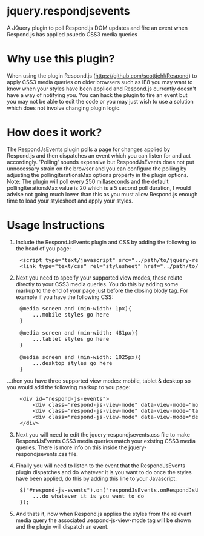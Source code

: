 # jquery.respondjsevents
A JQuery plugin to poll Respond.js DOM updates and fire an event when Respond.js has applied psuedo CSS3 media queries

Why use this plugin?
======

When using the plugin Respond.js (https://github.com/scottjehl/Respond) to apply CSS3 media queries on older browsers such as IE8 you may want to know when your styles have been applied and Respond.js currently doesn't have a way of notifying you. You can hack the plugin to fire an event but you may not be able to edit the code or you may just wish to use a solution which does not involve changing plugin logic.

How does it work?
======

The RespondJsEvents plugin polls a page for changes applied by Respond.js and then dispatches an event which you can listen for and act accordingly. 'Polling' sounds expensive but RespondJsEvents does not put unnecessary strain on the browser and you can configure the polling by adjusting the pollingIterationsMax options property in the plugin options. Note: The plugin will poll every 250 millaseconds and the default pollingIterationsMax value is 20 which is a 5 second poll duration, I would advise not going much lower than this as you must allow Respond.js enough time to load your stylesheet and apply your styles. 

Usage Instructions
======

1. Include the RespondJsEvents plugin and CSS by adding the following to the head of you page:

<pre>
    &lt;script type="text/javascript" src="../path/to/jquery-respondjsevents.js"&gt;
    &lt;link type="text/css" rel="stylesheet" href="../path/to/jquery-respondjsevents.css"&gt;
</pre>

2. Next you need to specify your supported view modes, these relate directly to your CSS3 media queries. You do this by adding some markup to the end of your page just before the closing blody tag. For example if you have the following CSS:

<pre>
    @media screen and (min-width: 1px){
        ...mobile styles go here
    }
    
    @media screen and (min-width: 481px){
        ...tablet styles go here
    }
    
    @media screen and (min-width: 1025px){
        ...desktop styles go here
    }
</pre>

...then you have three supported view modes: mobile, tablet & desktop so you would add the following markup to you page:

<pre>
    &lt;div id="respond-js-events"&gt;
        &lt;div class="respond-js-view-mode" data-view-mode="mobile"&gt;&lt;/div&gt;
        &lt;div class="respond-js-view-mode" data-view-mode="tablet"&gt;&lt;/div&gt;
        &lt;div class="respond-js-view-mode" data-view-mode="desktop"&gt;&lt;/div&gt;
    &lt;/div>
</pre>

3. Next you will need to edit the jquery-respondjsevents.css file to make RespondJsEvents CSS3 media queries match your existing CSS3 media queries. There is more info on this inside the jquery-respondjsevents.css file.

4. Finally you will need to listen to the event that the RespondJsEvents plugin dispatches and do whatever it is you want to do once the styles have been applied, do this by adding this line to your Javascript:

<pre>
    $("#respond-js-events").on("respondJsEvents.onRespondJsUpdateComplete", function() {
        ...do whatever it is you want to do
    });
</pre>

5. And thats it, now when Respond.js applies the styles from the relevant media query the associated .respond-js-view-mode tag will be shown and the plugin will dispatch an event. 
